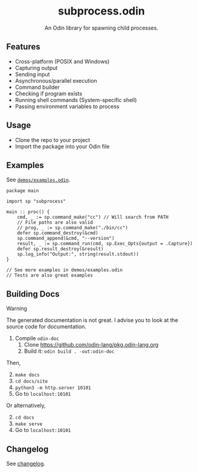 <h1 align="center">subprocess.odin</h1>
<p align="center">An Odin library for spawning child processes.</p>

## Features

- Cross-platform (POSIX and Windows)
- Capturing output
- Sending input
- Asynchronous/parallel execution
- Command builder
- Checking if program exists
- Running shell commands (System-specific shell)
- Passing environment variables to process

## Usage

- Clone the repo to your project
- Import the package into your Odin file

## Examples

See [`demos/examples.odin`](./demos/examples.odin).

```odin
package main

import sp "subprocess"

main :: proc() {
    cmd, _ := sp.command_make("cc") // Will search from PATH
    // File paths are also valid
    // prog, _ := sp.command_make("./bin/cc")
    defer sp.command_destroy(&cmd)
    sp.command_append(&cmd, "--version")
    result, _ := sp.command_run(cmd, sp.Exec_Opts{output = .Capture})
    defer sp.result_destroy(&result)
    sp.log_info("Output:", string(result.stdout))
}

// See more examples in demos/examples.odin
// Tests are also great examples
```

## Building Docs

> [!WARNING]
> The generated documentation is not great. I advise you to look at the source code for
> documentation.

1. Compile `odin-doc`
   1. Clone <https://github.com/odin-lang/pkg.odin-lang.org>
   2. Build it: `odin build . -out:odin-doc`

Then,

2. `make docs`
3. `cd docs/site`
4. `python3 -m http.server 10101`
5. Go to `localhost:10101`

Or alternatively,

2. `cd docs`
3. `make serve`
4. Go to `localhost:10101`

## Changelog

See [changelog](CHANGELOG.md).

